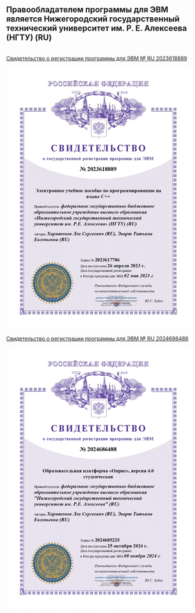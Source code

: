 ## Правообладателем программы для ЭВМ является Нижегородский государственный технический университет им. Р. Е. Алексеева (НГТУ) (RU)

<br>[Свидетельство о регистрации программы для ЭВМ № RU 2023618889](https://www.elibrary.ru/item.asp?id=53819195 "elibrary.ru")<br>  
<img src="Свидетельство_1.jpg" alt="Свидетельство о регистрации программы для ЭВМ № RU 2023618889" height="700" width="auto"/>  
<br>[Свидетельство о регистрации программы для ЭВМ № RU 2024686488](https://elibrary.ru/item.asp?id=76393420 "elibrary.ru")<br>  
<img src="Свидетельство_2.jpg" alt="Свидетельство о регистрации программы для ЭВМ № RU 2024686488" height="700" width="auto"/>  
